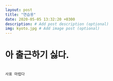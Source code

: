 ```yaml
---
layout: post
title: "연습용"
date: 2020-05-05 13:32:20 +0300
description: # Add post description (optional)
img: kyoto.jpg # Add image post (optional)
---
```


# 아 출근하기 싫다.

```

사표 마렵다

```
